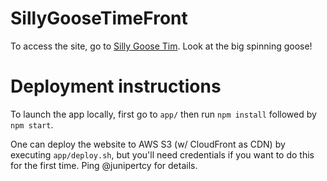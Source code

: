 # SillyGooseTimeFront

To access the site, go to [Silly Goose Tim](https://d2zpy5wfaq7i0y.cloudfront.net/). Look at the big spinning goose!

# Deployment instructions
To launch the app locally, first go to `app/` then run `npm install` followed by `npm start`.

One can deploy the website to AWS S3 (w/ CloudFront as CDN) by executing `app/deploy.sh`, but you'll need credentials if you want to do this for the first time. Ping @junipertcy for details.
